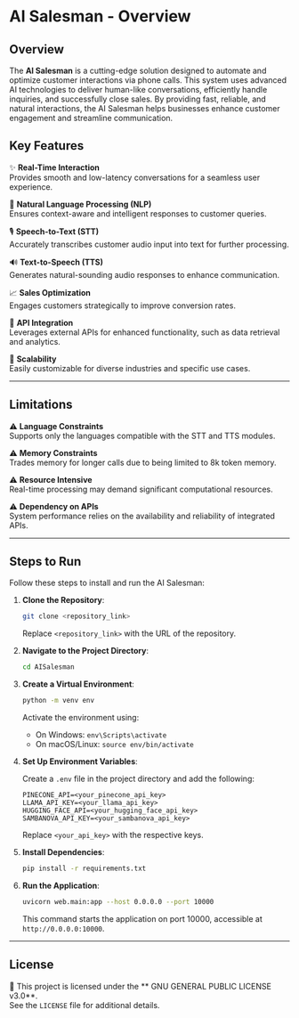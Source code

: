 
# AI Salesman - Overview

## Overview

The **AI Salesman** is a cutting-edge solution designed to automate and optimize customer interactions via phone calls. This system uses advanced AI technologies to deliver human-like conversations, efficiently handle inquiries, and successfully close sales. By providing fast, reliable, and natural interactions, the AI Salesman helps businesses enhance customer engagement and streamline communication.

## Key Features

✨ **Real-Time Interaction**  
Provides smooth and low-latency conversations for a seamless user experience.

🤖 **Natural Language Processing (NLP)**  
Ensures context-aware and intelligent responses to customer queries.

🎙️ **Speech-to-Text (STT)**  
Accurately transcribes customer audio input into text for further processing.

🔊 **Text-to-Speech (TTS)**  
Generates natural-sounding audio responses to enhance communication.

📈 **Sales Optimization**  
Engages customers strategically to improve conversion rates.

🔗 **API Integration**  
Leverages external APIs for enhanced functionality, such as data retrieval and analytics.

📡 **Scalability**  
Easily customizable for diverse industries and specific use cases.

---

## Limitations

⚠️ **Language Constraints**  
Supports only the languages compatible with the STT and TTS modules.

⚠️ **Memory Constraints**  
Trades memory for longer calls due to being limited to 8k token memory.

⚠️ **Resource Intensive**  
Real-time processing may demand significant computational resources.

⚠️ **Dependency on APIs**  
System performance relies on the availability and reliability of integrated APIs.

---

## Steps to Run

Follow these steps to install and run the AI Salesman:

1. **Clone the Repository**:

   ```bash
   git clone <repository_link>
   ```

   Replace `<repository_link>` with the URL of the repository.

2. **Navigate to the Project Directory**:

   ```bash
   cd AISalesman
   ```

3. **Create a Virtual Environment**:

   ```bash
   python -m venv env
   ```

   Activate the environment using:

   - On Windows: `env\Scripts\activate`
   - On macOS/Linux: `source env/bin/activate`

4. **Set Up Environment Variables**:

   Create a `.env` file in the project directory and add the following:

   ```env
   PINECONE_API=<your_pinecone_api_key>
   LLAMA_API_KEY=<your_llama_api_key>
   HUGGING_FACE_API=<your_hugging_face_api_key>
   SAMBANOVA_API_KEY=<your_sambanova_api_key>
   ```

   Replace `<your_api_key>` with the respective keys.

5. **Install Dependencies**:

   ```bash
   pip install -r requirements.txt
   ```

6. **Run the Application**:

   ```bash
   uvicorn web.main:app --host 0.0.0.0 --port 10000
   ```

   This command starts the application on port 10000, accessible at `http://0.0.0.0:10000`.

---

## License

📜 This project is licensed under the **  GNU GENERAL PUBLIC LICENSE v3.0**.  
See the `LICENSE` file for additional details.
